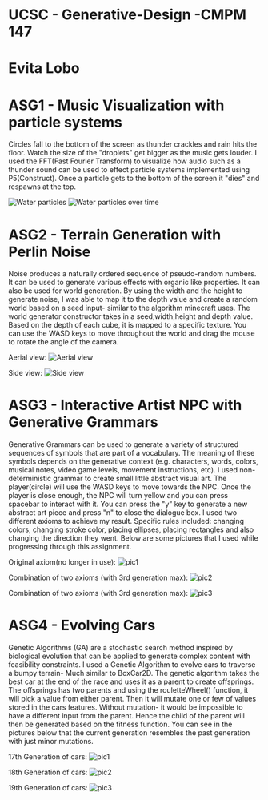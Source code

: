 # UCSC - Generative-Design -CMPM 147
#          Evita Lobo  


# ASG1 - Music Visualization with particle systems
Circles fall to the bottom of the screen as thunder crackles and rain hits the floor. Watch the size of the "droplets" get bigger as the music gets louder. I used the FFT(Fast Fourier Transform) to visualize how audio such as a thunder sound can be used to effect particle systems implemented using P5(Construct). Once a particle gets to the bottom of the screen it "dies" and respawns at the top.

![Water particles](https://github.com/Evitalobo/UCSC---Generative-Design/blob/master/img/Screen%20Shot%202019-07-06%20at%205.55.39%20PM.png?raw=true)
![Water particles over time](https://github.com/Evitalobo/UCSC---Generative-Design/blob/master/img/Screen%20Shot%202019-07-06%20at%205.55.52%20PM.png?raw=true)

#

# ASG2 - Terrain Generation with Perlin Noise
Noise produces a naturally ordered sequence of pseudo-random numbers. It can be used to generate various effects with organic like properties. It can also be used for world generation. By using the width and the height to generate noise, I was able to map it to the depth value and create a random world based on a seed input- similar to the algorithm minecraft uses. The world generator constructor takes in a seed,width,height and depth value. Based on the depth of each cube, it is mapped to a specific texture. You can use the WASD keys to move throughout the world and drag the mouse to rotate the angle of the camera.

Aerial view:
![Aerial view](https://github.com/Evitalobo/UCSC---Generative-Design/blob/master/img/ASG2PIC.png?raw=true) 

Side view:
![Side view](https://github.com/Evitalobo/UCSC---Generative-Design/blob/master/img/ASG2PIC1.png?raw=true)


#

# ASG3 - Interactive Artist NPC with Generative Grammars
Generative Grammars can be used to generate a variety of structured sequences of symbols that are part of a vocabulary. The meaning of these symbols depends on the generative context (e.g. characters, words, colors, musical notes, video game levels, movement instructions, etc). I used non-deterministic grammar to create small little abstract visual art.  The player(circle) will use the WASD keys to move towards the NPC. Once the player is close enough, the NPC will turn yellow and you can press spacebar to interact with it. You can press the "y" key to generate a new abstract art piece and press "n" to close the dialogue box. I used two different axioms to achieve my result. Specific rules included: changing colors, changing stroke color, placing ellipses, placing rectangles and also changing the direction they went. Below are some pictures that I used while progressing through this assignment. 

Original axiom(no longer in use):
![pic1](https://github.com/Evitalobo/UCSC---Generative-Design/blob/master/img/ASG3-2.png?raw=true)

Combination of two axioms (with 3rd generation max):
![pic2](https://github.com/Evitalobo/UCSC---Generative-Design/blob/master/img/ASG3-3.png?raw=true)

Combination of two axioms (with 3rd generation max):
![pic3](https://github.com/Evitalobo/UCSC---Generative-Design/blob/master/img/ASG3-4.png?raw=true)
#



# ASG4 - Evolving Cars
Genetic Algorithms (GA) are a stochastic search method inspired by biological evolution  that can be applied to generate complex content with feasibility constraints. I used a Genetic Algorithm to evolve cars to traverse a bumpy terrain- Much similar to BoxCar2D. The genetic algorithm takes the best car at the end of the race and uses it as a parent to create offsprings. The offsprings has two parents and using the rouletteWheel() function, it will pick a value from either parent. Then it will mutate one or few of values stored in the cars features. Without mutation- it would be impossible to have a different input from the parent. Hence the child of the parent will then be generated based on the fitness function. You can see in the pictures below that the current generation resembles the past generation with just minor mutations.

17th Generation of cars:
![pic1](https://github.com/Evitalobo/UCSC---Generative-Design/blob/master/img/ASG4-1.png?raw=true)

18th Generation of cars:
![pic2](https://github.com/Evitalobo/UCSC---Generative-Design/blob/master/img/ASG4-2.png?raw=true)

19th Generation of cars:
![pic3](https://github.com/Evitalobo/UCSC---Generative-Design/blob/master/img/ASG4-3.png?raw=true)

